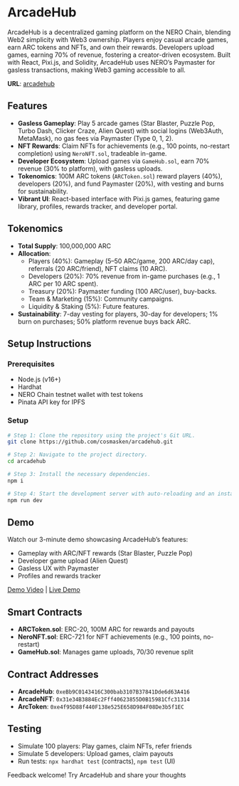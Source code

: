 # ArcadeHub

ArcadeHub is a decentralized gaming platform on the NERO Chain, blending Web2 simplicity with Web3 ownership. Players enjoy casual arcade games, earn ARC tokens and NFTs, and own their rewards. Developers upload games, earning 70% of revenue, fostering a creator-driven ecosystem. Built with React, Pixi.js, and Solidity, ArcadeHub uses NERO’s Paymaster for gasless transactions, making Web3 gaming accessible to all.

**URL**: [arcadehub](https://arcadehub.vercel.app)

## Features

- **Gasless Gameplay**: Play 5 arcade games (Star Blaster, Puzzle Pop, Turbo Dash, Clicker Craze, Alien Quest) with social logins (Web3Auth, MetaMask), no gas fees via Paymaster (Type 0, 1, 2).
- **NFT Rewards**: Claim NFTs for achievements (e.g., 100 points, no-restart completion) using `NeroNFT.sol`, tradeable in-game.
- **Developer Ecosystem**: Upload games via `GameHub.sol`, earn 70% revenue (30% to platform), with gasless uploads.
- **Tokenomics**: 100M ARC tokens (`ARCToken.sol`) reward players (40%), developers (20%), and fund Paymaster (20%), with vesting and burns for sustainability.
- **Vibrant UI**: React-based interface with Pixi.js games, featuring game library, profiles, rewards tracker, and developer portal.

## Tokenomics

- **Total Supply**: 100,000,000 ARC
- **Allocation**:
  - Players (40%): Gameplay (5–50 ARC/game, 200 ARC/day cap), referrals (20 ARC/friend), NFT claims (10 ARC).
  - Developers (20%): 70% revenue from in-game purchases (e.g., 1 ARC per 10 ARC spent).
  - Treasury (20%): Paymaster funding (100 ARC/user), buy-backs.
  - Team & Marketing (15%): Community campaigns.
  - Liquidity & Staking (5%): Future features.
- **Sustainability**: 7-day vesting for players, 30-day for developers; 1% burn on purchases; 50% platform revenue buys back ARC.

## Setup Instructions

### Prerequisites

- Node.js (v16+)
- Hardhat
- NERO Chain testnet wallet with test tokens
- Pinata API key for IPFS

### Setup

```sh
# Step 1: Clone the repository using the project's Git URL.
git clone https://github.com/cosmasken/arcadehub.git

# Step 2: Navigate to the project directory.
cd arcadehub

# Step 3: Install the necessary dependencies.
npm i

# Step 4: Start the development server with auto-reloading and an instant preview.
npm run dev
```

## Demo

Watch our 3-minute demo showcasing ArcadeHub’s features:

- Gameplay with ARC/NFT rewards (Star Blaster, Puzzle Pop)
- Developer game upload (Alien Quest)
- Gasless UX with Paymaster
- Profiles and rewards tracker

[Demo Video](https://youtu.be/8kZshneuNps) | [Live Demo](https://arcadehub.vercel.app)

## Smart Contracts

- **ARCToken.sol**: ERC-20, 100M ARC for rewards and payouts
- **NeroNFT.sol**: ERC-721 for NFT achievements (e.g., 100 points, no-restart)
- **GameHub.sol**: Manages game uploads, 70/30 revenue split

## Contract Addresses

- **ArcadeHub**: `0xeBb9C0143416C300bab3107B37841Dde6d63A416`
- **ArcadeNFT**: `0x31e34B3884Ec2Fff40623855D0B15981Cfc31314`
- **ArcToken**: `0xe4f95D88f440F138e525E658D984F08De3b5f1EC`

## Testing

- Simulate 100 players: Play games, claim NFTs, refer friends
- Simulate 5 developers: Upload games, claim payouts
- Run tests: `npx hardhat test` (contracts), `npm test` (UI)

Feedback welcome! Try ArcadeHub and share your thoughts